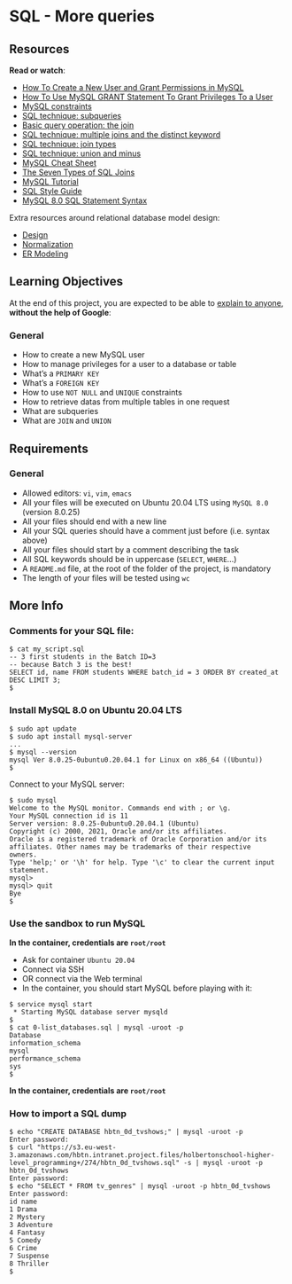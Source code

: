 <h1><strong><code></code></strong>SQL - More queries</h1>
<h2>Resources</h2>
<p><strong>Read or watch</strong>:</p>
<ul>
<li><a title="How To Create a New User and Grant Permissions in MySQL" href="https://intranet.hbtn.io/rltoken/1tuxYhEv__bmrwkAicbjpA" target="_blank" rel="noopener">How To Create a New User and Grant Permissions in MySQL</a></li>
<li><a title="How To Use MySQL GRANT Statement To Grant Privileges To a User" href="https://intranet.hbtn.io/rltoken/PMozNP0LI2zJ-ycA-L6xoA" target="_blank" rel="noopener">How To Use MySQL GRANT Statement To Grant Privileges To a User</a></li>
<li><a title="MySQL constraints" href="https://intranet.hbtn.io/rltoken/AHI2a6vFyr8h4LeI6xK96w" target="_blank" rel="noopener">MySQL constraints</a></li>
<li><a title="SQL technique: subqueries" href="https://intranet.hbtn.io/rltoken/UvrRJYwhKKL-WcqdfR4ZTg" target="_blank" rel="noopener">SQL technique: subqueries</a></li>
<li><a title="Basic query operation: the join" href="https://intranet.hbtn.io/rltoken/vZviDvoYzQSi5asDz-ZsqA" target="_blank" rel="noopener">Basic query operation: the join</a></li>
<li><a title="SQL technique: multiple joins and the distinct keyword" href="https://intranet.hbtn.io/rltoken/vjcpTEMrRJUOXIWBdzzlMg" target="_blank" rel="noopener">SQL technique: multiple joins and the distinct keyword</a></li>
<li><a title="SQL technique: join types" href="https://intranet.hbtn.io/rltoken/s0sG5NqFN4nw4-k0KJNBbg" target="_blank" rel="noopener">SQL technique: join types</a></li>
<li><a title="SQL technique: union and minus" href="https://intranet.hbtn.io/rltoken/tv7XqDq1naSlqSz042VBjA" target="_blank" rel="noopener">SQL technique: union and minus</a></li>
<li><a title="MySQL Cheat Sheet" href="https://intranet.hbtn.io/rltoken/g8QlxhHt2_WHdIXE-2oYYw" target="_blank" rel="noopener">MySQL Cheat Sheet</a></li>
<li><a title="The Seven Types of SQL Joins" href="https://intranet.hbtn.io/rltoken/o6faV44f8S34zW3FiO5Mgg" target="_blank" rel="noopener">The Seven Types of SQL Joins</a></li>
<li><a title="MySQL Tutorial" href="https://intranet.hbtn.io/rltoken/T3VjE1yBfwJcd1hDD4tItw" target="_blank" rel="noopener">MySQL Tutorial</a></li>
<li><a title="SQL Style Guide" href="https://intranet.hbtn.io/rltoken/0NaQZjOUvQuWy0xGPhTkVw" target="_blank" rel="noopener">SQL Style Guide</a></li>
<li><a title="MySQL 8.0 SQL Statement Syntax" href="https://intranet.hbtn.io/rltoken/R5KAnzO4iwYo2LgD3eKL8A" target="_blank" rel="noopener">MySQL 8.0 SQL Statement Syntax</a></li>
</ul>
<p>Extra resources around relational database model design:</p>
<ul>
<li><a title="Design" href="https://intranet.hbtn.io/rltoken/A81_Vk2TV-f_f5wG0HK6Zw" target="_blank" rel="noopener">Design</a></li>
<li><a title="Normalization" href="https://intranet.hbtn.io/rltoken/cwgE_DVy7l3ap6lCVJsPZQ" target="_blank" rel="noopener">Normalization</a></li>
<li><a title="ER Modeling" href="https://intranet.hbtn.io/rltoken/1JFNpSloiEAI7aLW2rnyKw" target="_blank" rel="noopener">ER Modeling</a></li>
</ul>
<h2>Learning Objectives</h2>
<p>At the end of this project, you are expected to be able to <a title="explain to anyone" href="https://intranet.hbtn.io/rltoken/SXrjP8A_no4j3TMHUC4NBw" target="_blank" rel="noopener">explain to anyone</a>, <strong>without the help of Google</strong>:</p>
<h3>General</h3>
<ul>
<li>How to create a new MySQL user</li>
<li>How to manage privileges for a user to a database or table</li>
<li>What&rsquo;s a <code>PRIMARY KEY</code></li>
<li>What&rsquo;s a <code>FOREIGN KEY</code></li>
<li>How to use <code>NOT NULL</code> and <code>UNIQUE</code> constraints</li>
<li>How to retrieve datas from multiple tables in one request</li>
<li>What are subqueries</li>
<li>What are <code>JOIN</code> and <code>UNION</code></li>
</ul>
<h2>Requirements</h2>
<h3>General</h3>
<ul>
<li>Allowed editors: <code>vi</code>, <code>vim</code>, <code>emacs</code></li>
<li>All your files will be executed on Ubuntu 20.04 LTS using <code>MySQL 8.0</code> (version 8.0.25)</li>
<li>All your files should end with a new line</li>
<li>All your SQL queries should have a comment just before (i.e. syntax above)</li>
<li>All your files should start by a comment describing the task</li>
<li>All SQL keywords should be in uppercase (<code>SELECT</code>, <code>WHERE</code>&hellip;)</li>
<li>A <code>README.md</code> file, at the root of the folder of the project, is mandatory</li>
<li>The length of your files will be tested using <code>wc</code></li>
</ul>
<h2>More Info</h2>
<h3>Comments for your SQL file:</h3>
<pre><code>$ cat my_script.sql
-- 3 first students in the Batch ID=3
-- because Batch 3 is the best!
SELECT id, name FROM students WHERE batch_id = 3 ORDER BY created_at DESC LIMIT 3;
$
</code></pre>
<h3>Install MySQL 8.0 on Ubuntu 20.04 LTS</h3>
<pre><code>$ sudo apt update
$ sudo apt install mysql-server
...
$ mysql --version
mysql Ver 8.0.25-0ubuntu0.20.04.1 for Linux on x86_64 ((Ubuntu))
$
</code></pre>
<p>Connect to your MySQL server:</p>
<pre><code>$ sudo mysql
Welcome to the MySQL monitor. Commands end with ; or \g.
Your MySQL connection id is 11
Server version: 8.0.25-0ubuntu0.20.04.1 (Ubuntu)
Copyright (c) 2000, 2021, Oracle and/or its affiliates.
Oracle is a registered trademark of Oracle Corporation and/or its
affiliates. Other names may be trademarks of their respective
owners.
Type 'help;' or '\h' for help. Type '\c' to clear the current input statement.
mysql&gt;
mysql&gt; quit
Bye
$
</code></pre>
<h3>Use the sandbox to run MySQL</h3>
<p><strong>In the container, credentials are <code>root/root</code></strong></p>
<ul>
<li>Ask for container <code>Ubuntu 20.04</code></li>
<li>Connect via SSH</li>
<li>OR connect via the Web terminal</li>
<li>In the container, you should start MySQL before playing with it:</li>
</ul>
<pre><code>$ service mysql start
 * Starting MySQL database server mysqld
$
$ cat 0-list_databases.sql | mysql -uroot -p
Database
information_schema
mysql
performance_schema
sys
$
</code></pre>
<p><strong>In the container, credentials are <code>root/root</code></strong></p>
<h3>How to import a SQL dump</h3>
<pre><code>$ echo "CREATE DATABASE hbtn_0d_tvshows;" | mysql -uroot -p
Enter password:
$ curl "https://s3.eu-west-3.amazonaws.com/hbtn.intranet.project.files/holbertonschool-higher-level_programming+/274/hbtn_0d_tvshows.sql" -s | mysql -uroot -p hbtn_0d_tvshows
Enter password:
$ echo "SELECT * FROM tv_genres" | mysql -uroot -p hbtn_0d_tvshows
Enter password:
id name
1 Drama
2 Mystery
3 Adventure
4 Fantasy
5 Comedy
6 Crime
7 Suspense
8 Thriller
$
</code></pre>
<p><img src="https://s3.eu-west-3.amazonaws.com/hbtn.intranet/uploads/medias/2020/3/bc2575fee3303b731031.png?X-Amz-Algorithm=AWS4-HMAC-SHA256&amp;X-Amz-Credential=AKIA4MYA5JM5DUTZGMZG%2F20230329%2Feu-west-3%2Fs3%2Faws4_request&amp;X-Amz-Date=20230329T184943Z&amp;X-Amz-Expires=86400&amp;X-Amz-SignedHeaders=host&amp;X-Amz-Signature=ccecd31f184ee55a819e69b45e827c167d808dd1bed97fc3646fa2ad74781570" alt="" /></p>